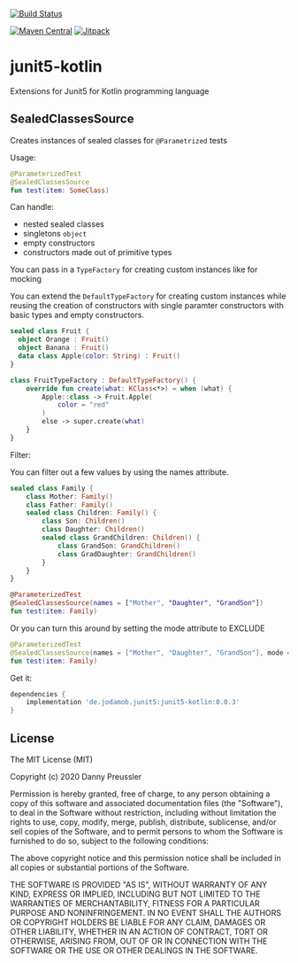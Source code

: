 [![Build Status](https://travis-ci.org/dpreussler/junit5-kotlin.svg?branch=master)](https://travis-ci.org/dpreussler/junit5-kotlin) 

[![Maven Central](https://maven-badges.herokuapp.com/maven-central/de.jodamob.junit5/junit5-kotlin/badge.svg)](https://maven-badges.herokuapp.com/maven-central/de.jodamob.junit5/junit5-kotlin)
[![Jitpack](https://jitpack.io/v/dpreussler/junit5-kotlin.svg)](https://jitpack.io/#dpreussler/junit5-kotlin)


# junit5-kotlin
Extensions for Junit5 for Kotlin programming language

## SealedClassesSource
Creates instances of sealed classes for `@Parametrized` tests

Usage:

```kotlin
@ParameterizedTest
@SealedClassesSource
fun test(item: SomeClass)
```

Can handle: 
- nested sealed classes
- singletons `object`
- empty constructors 
- constructors made out of primitive types

You can pass in a `TypeFactory` for creating custom instances like for mocking

You can extend the `DefaultTypeFactory` for creating custom instances while reusing the creation of constructors with single paramter constructors with basic types and empty constructors.


```kotlin
sealed class Fruit {
  object Orange : Fruit()
  object Banana : Fruit()
  data class Apple(color: String) : Fruit()
}

class FruitTypeFactory : DefaultTypeFactory() {
    override fun create(what: KClass<*>) = when (what) {
        Apple::class -> Fruit.Apple(
            color = "red"
        )
        else -> super.create(what)
    }
}
```

Filter: 

You can filter out a few values by using the names attribute.

```kotlin
sealed class Family {
    class Mother: Family()
    class Father: Family()
    sealed class Children: Family() {
        class Son: Children()
        class Daughter: Children()
        sealed class GrandChildren: Children() {
            class GrandSon: GrandChildren()
            class GradDaughter: GrandChildren()
        }
    }
}

@ParameterizedTest
@SealedClassesSource(names = ["Mother", "Daughter", "GrandSon"])
fun test(item: Family)
```
Or you can turn this around by setting the mode attribute to EXCLUDE

```kotlin
@ParameterizedTest
@SealedClassesSource(names = ["Mother", "Daughter", "GrandSon"], mode = SealedClassesSource.Mode.EXCLUDE)
fun test(item: Family)
```

Get it:

```groovy
dependencies {
    implementation 'de.jodamob.junit5:junit5-kotlin:0.0.3'
}
```


## License


The MIT License (MIT)

Copyright (c) 2020 Danny Preussler

Permission is hereby granted, free of charge, to any person obtaining a copy
of this software and associated documentation files (the "Software"), to deal
in the Software without restriction, including without limitation the rights
to use, copy, modify, merge, publish, distribute, sublicense, and/or sell
copies of the Software, and to permit persons to whom the Software is
furnished to do so, subject to the following conditions:

The above copyright notice and this permission notice shall be included in all
copies or substantial portions of the Software.

THE SOFTWARE IS PROVIDED "AS IS", WITHOUT WARRANTY OF ANY KIND, EXPRESS OR
IMPLIED, INCLUDING BUT NOT LIMITED TO THE WARRANTIES OF MERCHANTABILITY,
FITNESS FOR A PARTICULAR PURPOSE AND NONINFRINGEMENT. IN NO EVENT SHALL THE
AUTHORS OR COPYRIGHT HOLDERS BE LIABLE FOR ANY CLAIM, DAMAGES OR OTHER
LIABILITY, WHETHER IN AN ACTION OF CONTRACT, TORT OR OTHERWISE, ARISING FROM,
OUT OF OR IN CONNECTION WITH THE SOFTWARE OR THE USE OR OTHER DEALINGS IN THE
SOFTWARE.
